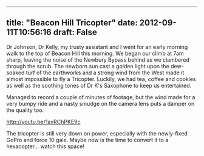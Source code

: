 
---
title: "Beacon Hill Tricopter"
date: 2012-09-11T10:56:16
draft: False
---

Dr Johnson, Dr Kelly, my trusty assistant and I went for an early morning walk to the top of Beacon Hill this morning.  We began our climb at 7am sharp, leaving the noise of the Newbury Bypass behind as we clambered through the scrub.  The newborn sun cast a golden light upon the dew-soaked turf of the earthworks and a strong wind from the West made it almost impossible to fly a Tricopter.  Luckily, we had tea, coffee and cookies as well as the soothing tones of Dr K's Saxophone to keep us entertained.

Managed to record a couple of minutes of footage, but the wind made for a very bumpy ride and a nasty smudge on the camera lens puts a damper on the quality too.

http://youtu.be/1axRChPKE9c

The tricopter is still very down on power, especially with the newly-fixed GoPro and force 10 gale.  Maybe now is the time to convert it to a hexacopter... watch this space!
